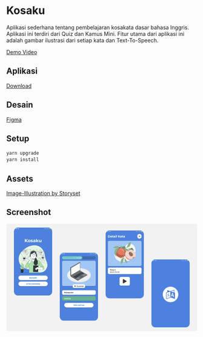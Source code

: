# Kosaku
Aplikasi sederhana tentang pembelajaran kosakata dasar bahasa Inggris. Aplikasi ini terdiri dari Quiz dan Kamus Mini. Fitur utama dari aplikasi ini adalah gambar ilustrasi dari setiap kata dan Text-To-Speech.

[Demo Video](https://drive.google.com/file/d/1h6bVyDzywu6k2_v8cu-asRrx04urGfQp/view?usp=sharing)

## Aplikasi
[Download](https://drive.google.com/file/d/1L8Ty4gnmFxeJMlDolV4rXpXcNGJ4FaWE/view?usp=sharing)

## Desain
[Figma](https://www.figma.com/file/TEcdLQAqZCdNi1pzbq4tKi/Kosaku?node-id=0%3A1)

## Setup
```sh
yarn upgrade
yarn install
```

## Assets
[Image-Illustration by Storyset](https://storyset.com/)

## Screenshot
![Kosaku](kosaku.png)
